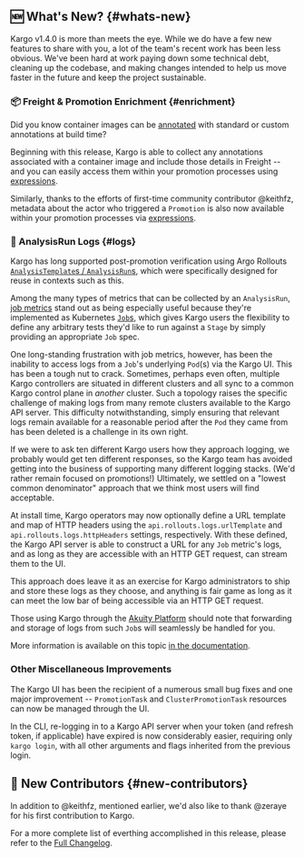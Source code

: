 ## 🆕 What's New? {#whats-new}

Kargo v1.4.0 is more than meets the eye. While we do have a few new features to share with you, a lot of the team's recent work has been less obvious. We've been hard at work paying down some technical debt, cleaning up the codebase,
and making changes intended to help us move faster in the future and keep the project sustainable.

### 📦 Freight & Promotion Enrichment {#enrichment}

Did you know container images can be [annotated](https://github.com/opencontainers/image-spec/blob/main/annotations.md#pre-defined-annotation-keys) with standard or custom annotations at build time?

Beginning with this release, Kargo is able to collect any annotations associated with a container image and include those details in Freight -- and you can easily access them within your promotion processes using [expressions](https://docs.kargo.io/user-guide/reference-docs/expressions#imagefromrepourl-freightorigin).

Similarly, thanks to the efforts of first-time community contributor @keithfz, metadata about the actor who triggered a `Promotion` is also now available within your promotion processes via [expressions](https://docs.kargo.io/user-guide/reference-docs/expressions#context-ctx-object-structure).

### 🔬 AnalysisRun Logs {#logs}

Kargo has long supported post-promotion verification using Argo Rollouts [`AnalysisTemplate`s / `AnalysisRun`s](https://argoproj.github.io/argo-rollouts/features/analysis/), which were specifically designed for reuse in contexts such as this.

Among the many types of metrics that can be collected by an `AnalysisRun`, [job metrics](https://argoproj.github.io/argo-rollouts/analysis/job/) stand out as being especially useful because they're implemented as Kubernetes [`Job`s](https://kubernetes.io/docs/concepts/workloads/controllers/job/), which gives Kargo users the flexibility to define any arbitrary tests they'd like to run against a `Stage` by simply providing an appropriate `Job` spec.

One long-standing frustration with job metrics, however, has been the inability to access logs from a `Job`'s underlying `Pod`(s) via the Kargo UI. This has been a tough nut to crack. Sometimes, perhaps even often, multiple Kargo controllers are situated in different clusters and all sync to a common Kargo control plane in _another_ cluster. Such a topology raises the specific challenge of making logs from many remote clusters available to the Kargo API server. This difficulty notwithstanding, simply ensuring that relevant logs remain available for a reasonable period after the `Pod` they came from has been deleted is a challenge in its own right.

If we were to ask ten different Kargo users how they approach logging, we probably would get ten different responses, so the Kargo team has avoided getting into the business of supporting many different logging stacks. (We'd rather remain focused on promotions!) Ultimately, we settled on a "lowest common denominator" approach that we think most users will find acceptable.

At install time, Kargo operators may now optionally define a URL template and map of HTTP headers using the `api.rollouts.logs.urlTemplate` and `api.rollouts.logs.httpHeaders` settings, respectively. With these defined, the Kargo API server is able to construct a URL for any `Job` metric's logs, and as long as they are accessible with an HTTP GET request, can stream them to the UI.

This approach does leave it as an exercise for Kargo administrators to ship and store these logs as they choose, and anything is fair game as long as it can meet the low bar of being accessible via an HTTP GET request.

Those using Kargo through the [Akuity Platform](https://akuity.io/akuity-platform) should note that forwarding and storage of logs from such `Job`s will seamlessly be handled for you.

More information is available on this topic [in the documentation](https://docs.kargo.io/operator-guide/advanced-installation/common-configurations#logs-from-job-metrics).

### Other Miscellaneous Improvements

The Kargo UI has been the recipient of a numerous small bug fixes and one major improvement -- `PromotionTask` and `ClusterPromotionTask` resources can now be managed through the UI.

In the CLI, re-logging in to a Kargo API server when your token (and refresh token, if applicable) have expired is now considerably easier, requiring only `kargo login`, with all other arguments and flags inherited from the previous login.

## 🙏 New Contributors {#new-contributors}

In addition to @keithfz, mentioned earlier, we'd also like to thank @zeraye for his first contribution to Kargo.

For a more complete list of everthing accomplished in this release, please refer to the [Full Changelog](https://github.com/akuity/kargo/compare/v1.3.2...v1.4.0).
